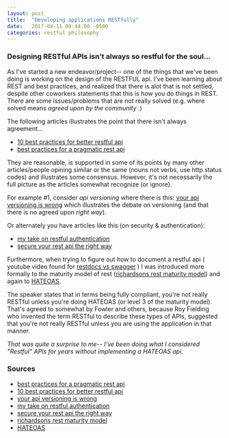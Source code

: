 ```yaml
---
layout: post
title:  "Developing applications RESTfully"
date:   2017-04-11 09:44:00 -0500
categories: restful philosophy
---
```


### Designing RESTful APIs isn't always so restful for the soul... ###

As I've started a new endeavor/project-- one of the things that we've been doing is working on the design of the RESTFUL api.
I've been learning about REST and best practices, and realized that there is alot that is not settled, despite other
coworkers statements that this is how you do things in REST. There are some issues/problems that are not really solved
(e.g. where solved means _agreed upon by the community_ .)

The following articles illustrates the point that there isn't always agreement...

  * [10 best practices for better restful api]
  * [best practices for a pragmatic rest api]

They are reasonable, is supported in some of its points by many other articles/people opining similar or the same (nouns not verbs, use http status codes)
and illustrates some consensus.   However, it's not necessarily the full picture as the articles somewhat recognize (or ignore).


For example #1, consider *api versioning* where there is this: [your api versioning is wrong]  which illustrates the debate
on versioning (and that there is no agreed upon _right way_).

Or alternately you have articles like this (on security & authentication):

  * [my take on restful authentication]
  * [secure your rest api the right way]

Furthermore, when trying to figure out how to document a restful api ( youtube video found for [restdocs vs swagger] )
I was introduced more formally to the maturity model of rest ([richardsons rest maturity model])
and again to [HATEOAS].

The speaker states that in terms being fully compliant, you're not really RESTful unless you're doing HATEOAS (or level 3
of the maturity model).  That's agreed to somewhat by Fowler and others, because Roy Fielding who invented the term RESTful
to describe these types of APIs, suggested that you're not really RESTful unless you are using the application in that manner.

_That was quite a surprise to me-- I've been doing what I considered "Restful" APIs for years without implementing a HATEOAS api._


### Sources ###
  - [best practices for a pragmatic rest api]
  - [10 best practices for better restful api]
  - [your api versioning is wrong]
  - [my take on restful authentication]
  - [secure your rest api the right way]
  - [richardsons rest maturity model]
  - [HATEOAS]

[best practices for a pragmatic rest api]: http://www.vinaysahni.com/best-practices-for-a-pragmatic-restful-api
[HATEOAS]:https://en.wikipedia.org/wiki/HATEOAS
[richardsons rest maturity model]: https://martinfowler.com/articles/richardsonMaturityModel.html
[restdocs vs swagger]: https://www.youtube.com/watch?v=k5ncCJBarRI
[secure your rest api the right way]: https://stormpath.com/blog/secure-your-rest-api-right-way
[10 best practices for better restful api]: https://blog.mwaysolutions.com/2014/06/05/10-best-practices-for-better-restful-api/
[your api versioning is wrong]: https://www.troyhunt.com/your-api-versioning-is-wrong-which-is/
[my take on restful authentication]:https://facundoolano.wordpress.com/2013/12/23/my-take-on-restful-authentication/